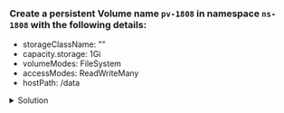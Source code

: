 ### Create a persistent Volume name `pv-1808` in namespace `ns-1808` with the following details:
  - storageClassName: ""
  - capacity.storage: 1Gi
  - volumeModes: FileSystem
  - accessModes: ReadWriteMany
  - hostPath: /data

<details><summary>Solution</summary>
  <p>

  ```bash
  # check for ns-1808 namespace
  k get ns
  # if it does not exist create it
  k create ns ns-1808

  # create pv.yaml
  apiVersion: v1
  kind: PersistentVolume
  metadata:
    name: pv-1808
    namespace: ns-1808
  spec:
    capacity:
      storage: 1Gi
    volumeMode: Filesystem
    accessModes:
      - ReadWriteMany
    persistentVolumeReclaimPolicy: Recycle
    storageClassName: ""
    hostPath:
      path: /data


  # create persistent volume
  k create -f pv.yaml
  ```

  </p>
</details>
